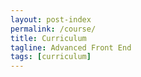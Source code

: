 ```yaml
---
layout: post-index
permalink: /course/
title: Curriculum
tagline: Advanced Front End
tags: [curriculum]
---
```

